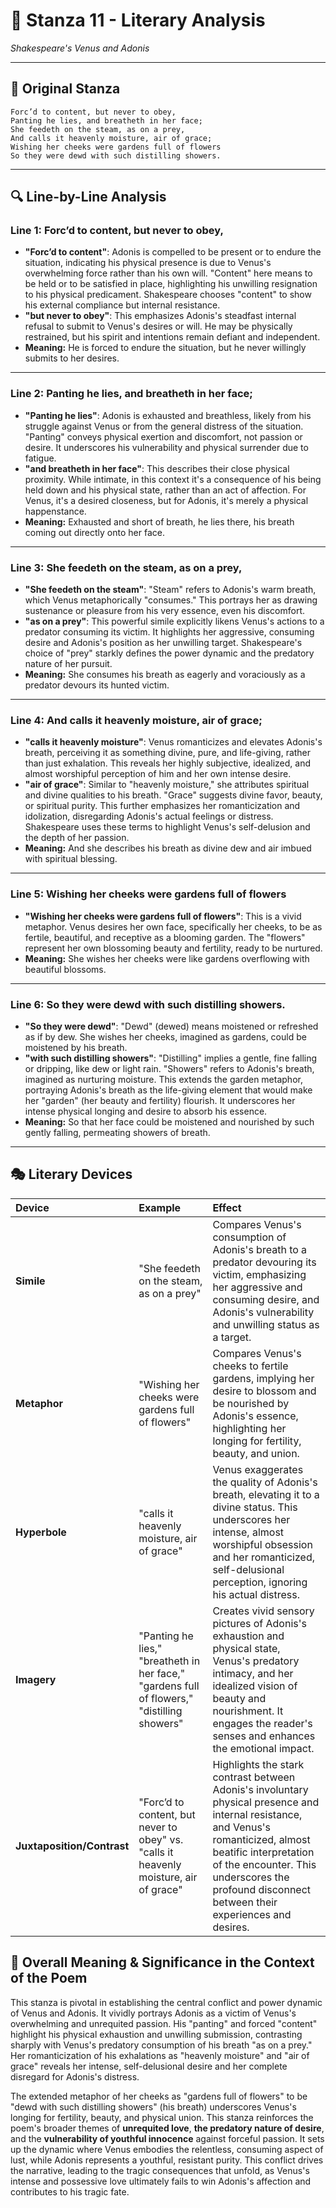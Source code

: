 # 🌹 Stanza 11 - Literary Analysis
*Shakespeare's Venus and Adonis*

---

## 📖 Original Stanza
```
Forc’d to content, but never to obey,
Panting he lies, and breatheth in her face;
She feedeth on the steam, as on a prey,
And calls it heavenly moisture, air of grace;        
Wishing her cheeks were gardens full of flowers
So they were dewd with such distilling showers.
```

---

## 🔍 Line-by-Line Analysis

### Line 1: Forc’d to content, but never to obey,
*   **"Forc’d to content"**: Adonis is compelled to be present or to endure the situation, indicating his physical presence is due to Venus's overwhelming force rather than his own will. "Content" here means to be held or to be satisfied in place, highlighting his unwilling resignation to his physical predicament. Shakespeare chooses "content" to show his external compliance but internal resistance.
*   **"but never to obey"**: This emphasizes Adonis's steadfast internal refusal to submit to Venus's desires or will. He may be physically restrained, but his spirit and intentions remain defiant and independent.
*   **Meaning:** He is forced to endure the situation, but he never willingly submits to her desires.

---

### Line 2: Panting he lies, and breatheth in her face;
*   **"Panting he lies"**: Adonis is exhausted and breathless, likely from his struggle against Venus or from the general distress of the situation. "Panting" conveys physical exertion and discomfort, not passion or desire. It underscores his vulnerability and physical surrender due to fatigue.
*   **"and breatheth in her face"**: This describes their close physical proximity. While intimate, in this context it's a consequence of his being held down and his physical state, rather than an act of affection. For Venus, it's a desired closeness, but for Adonis, it's merely a physical happenstance.
*   **Meaning:** Exhausted and short of breath, he lies there, his breath coming out directly onto her face.

---

### Line 3: She feedeth on the steam, as on a prey,
*   **"She feedeth on the steam"**: "Steam" refers to Adonis's warm breath, which Venus metaphorically "consumes." This portrays her as drawing sustenance or pleasure from his very essence, even his discomfort.
*   **"as on a prey"**: This powerful simile explicitly likens Venus's actions to a predator consuming its victim. It highlights her aggressive, consuming desire and Adonis's position as her unwilling target. Shakespeare's choice of "prey" starkly defines the power dynamic and the predatory nature of her pursuit.
*   **Meaning:** She consumes his breath as eagerly and voraciously as a predator devours its hunted victim.

---

### Line 4: And calls it heavenly moisture, air of grace;
*   **"calls it heavenly moisture"**: Venus romanticizes and elevates Adonis's breath, perceiving it as something divine, pure, and life-giving, rather than just exhalation. This reveals her highly subjective, idealized, and almost worshipful perception of him and her own intense desire.
*   **"air of grace"**: Similar to "heavenly moisture," she attributes spiritual and divine qualities to his breath. "Grace" suggests divine favor, beauty, or spiritual purity. This further emphasizes her romanticization and idolization, disregarding Adonis's actual feelings or distress. Shakespeare uses these terms to highlight Venus's self-delusion and the depth of her passion.
*   **Meaning:** And she describes his breath as divine dew and air imbued with spiritual blessing.

---

### Line 5: Wishing her cheeks were gardens full of flowers
*   **"Wishing her cheeks were gardens full of flowers"**: This is a vivid metaphor. Venus desires her own face, specifically her cheeks, to be as fertile, beautiful, and receptive as a blooming garden. The "flowers" represent her own blossoming beauty and fertility, ready to be nurtured.
*   **Meaning:** She wishes her cheeks were like gardens overflowing with beautiful blossoms.

---

### Line 6: So they were dewd with such distilling showers.
*   **"So they were dewd"**: "Dewd" (dewed) means moistened or refreshed as if by dew. She wishes her cheeks, imagined as gardens, could be moistened by his breath.
*   **"with such distilling showers"**: "Distilling" implies a gentle, fine falling or dripping, like dew or light rain. "Showers" refers to Adonis's breath, imagined as nurturing moisture. This extends the garden metaphor, portraying Adonis's breath as the life-giving element that would make her "garden" (her beauty and fertility) flourish. It underscores her intense physical longing and desire to absorb his essence.
*   **Meaning:** So that her face could be moistened and nourished by such gently falling, permeating showers of breath.

---

## 🎭 Literary Devices

| Device               | Example                                                    | Effect                                                                                                                                                                                                                                                           |
| :------------------- | :--------------------------------------------------------- | :--------------------------------------------------------------------------------------------------------------------------------------------------------------------------------------------------------------------------------------------------------------- |
| **Simile**           | "She feedeth on the steam, as on a prey"                   | Compares Venus's consumption of Adonis's breath to a predator devouring its victim, emphasizing her aggressive and consuming desire, and Adonis's vulnerability and unwilling status as a target.                                                                    |
| **Metaphor**         | "Wishing her cheeks were gardens full of flowers"          | Compares Venus's cheeks to fertile gardens, implying her desire to blossom and be nourished by Adonis's essence, highlighting her longing for fertility, beauty, and union.                                                                                   |
| **Hyperbole**        | "calls it heavenly moisture, air of grace"                 | Venus exaggerates the quality of Adonis's breath, elevating it to a divine status. This underscores her intense, almost worshipful obsession and her romanticized, self-delusional perception, ignoring his actual distress.                                      |
| **Imagery**          | "Panting he lies," "breatheth in her face," "gardens full of flowers," "distilling showers" | Creates vivid sensory pictures of Adonis's exhaustion and physical state, Venus's predatory intimacy, and her idealized vision of beauty and nourishment. It engages the reader's senses and enhances the emotional impact.                                |
| **Juxtaposition/Contrast** | "Forc’d to content, but never to obey" vs. "calls it heavenly moisture, air of grace" | Highlights the stark contrast between Adonis's involuntary physical presence and internal resistance, and Venus's romanticized, almost beatific interpretation of the encounter. This underscores the profound disconnect between their experiences and desires. |

## 🎯 Overall Meaning & Significance in the Context of the Poem

This stanza is pivotal in establishing the central conflict and power dynamic of Venus and Adonis. It vividly portrays Adonis as a victim of Venus's overwhelming and unrequited passion. His "panting" and forced "content" highlight his physical exhaustion and unwilling submission, contrasting sharply with Venus's predatory consumption of his breath "as on a prey." Her romanticization of his exhalations as "heavenly moisture" and "air of grace" reveals her intense, self-delusional desire and her complete disregard for Adonis's distress.

The extended metaphor of her cheeks as "gardens full of flowers" to be "dewd with such distilling showers" (his breath) underscores Venus's longing for fertility, beauty, and physical union. This stanza reinforces the poem's broader themes of **unrequited love**, **the predatory nature of desire**, and the **vulnerability of youthful innocence** against forceful passion. It sets up the dynamic where Venus embodies the relentless, consuming aspect of lust, while Adonis represents a youthful, resistant purity. This conflict drives the narrative, leading to the tragic consequences that unfold, as Venus's intense and possessive love ultimately fails to win Adonis's affection and contributes to his tragic fate.
